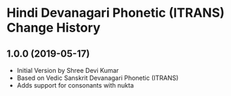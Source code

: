 Hindi Devanagari Phonetic (ITRANS) Change History
==================================

1.0.0 (2019-05-17)
----------------
* Initial Version by Shree Devi Kumar
* Based on Vedic Sanskrit Devanagari Phonetic (ITRANS)
* Adds support for consonants with nukta
